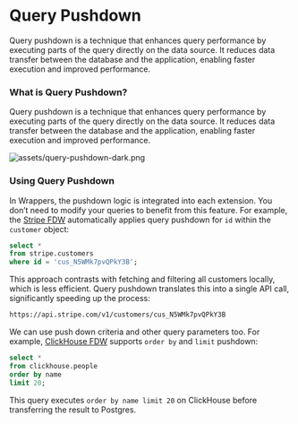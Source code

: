 # Query Pushdown

Query pushdown is a technique that enhances query performance by executing parts of the query directly on the data source. It reduces data transfer between the database and the application, enabling faster execution and improved performance.

### What is Query Pushdown?

Query pushdown is a technique that enhances query performance by executing parts of the query directly on the data source. It reduces data transfer between the database and the application, enabling faster execution and improved performance.

![assets/query-pushdown-dark.png](/wrappers/assets/query-pushdown-dark.png)

### Using Query Pushdown

In Wrappers, the pushdown logic is integrated into each extension. You don’t need to modify your queries to benefit from this feature. For example, the [Stripe FDW](https://supabase.com/docs/guides/database/extensions/wrappers/stripe) automatically applies query pushdown for `id` within the `customer` object:

```sql
select *
from stripe.customers
where id = 'cus_N5WMk7pvQPkY3B';
```

This approach contrasts with fetching and filtering all customers locally, which is less efficient. Query pushdown translates this into a single API call, significantly speeding up the process:

```bash
https://api.stripe.com/v1/customers/cus_N5WMk7pvQPkY3B
```

We can use push down criteria and other query parameters too. For example, [ClickHouse FDW](https://supabase.com/docs/guides/database/extensions/wrappers/clickhouse) supports `order by` and `limit` pushdown:

```sql
select *
from clickhouse.people
order by name
limit 20;
```

This query executes `order by name limit 20` on ClickHouse before transferring the result to Postgres.
